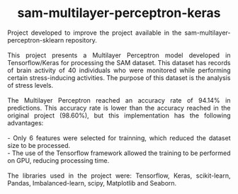 <div align="center">

# sam-multilayer-perceptron-keras

<div align="justify">
Project developed to improve the project available in the sam-multilayer-perceptron-sklearn repository.
<br><br>
This project presents a Multilayer Perceptron model developed in Tensorflow/Keras for processing the SAM dataset. This dataset has records of brain activity of 40 individuals who were monitored while performing certain stress-inducing activities. The purpose of this dataset is the analysis of stress levels.
<br><br>
The Multilayer Perceptron reached an accuracy rate of 94.14% in predictions. This accuracy rate is lower than the accuracy reached in the original project (98.60%), but this implementation has the following advantages:
<br><br>
- Only 6 features were selected for trainning, which reduced the dataset size to be processed.<br>
- The use of the Tensorflow framework allowed the training to be performed on GPU, reducing processing time.
<br><br>
The libraries used in the project were: Tensorflow, Keras, scikit-learn, Pandas, Imbalanced-learn, scipy, Matplotlib and Seaborn. 

